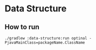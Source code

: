# Data Structure

## How to run
``./gradlew :data-structure:run optinal -PjavaMainClass=packageName.ClassName``